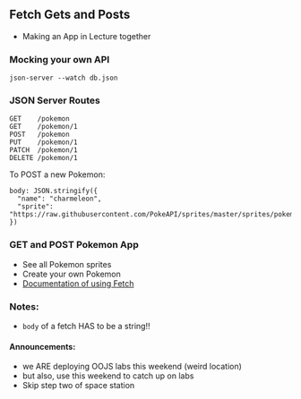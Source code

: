 ## Fetch Gets and Posts
- Making an App in Lecture together

### Mocking your own API
```
json-server --watch db.json
```

### JSON Server Routes
```
GET    /pokemon
GET    /pokemon/1
POST   /pokemon
PUT    /pokemon/1
PATCH  /pokemon/1
DELETE /pokemon/1
```
To POST a new Pokemon:
```
body: JSON.stringify({
  "name": "charmeleon",
  "sprite": "https://raw.githubusercontent.com/PokeAPI/sprites/master/sprites/pokemon/5.png"
})
```

### GET and POST Pokemon App
- See all Pokemon sprites
- Create your own Pokemon
- [Documentation of using Fetch](https://developer.mozilla.org/en-US/docs/Web/API/Fetch_API/Using_Fetch)

### Notes:
- `body` of a fetch HAS to be a string!!

#### Announcements:
- we ARE deploying OOJS labs this weekend (weird location)
- but also, use this weekend to catch up on labs
- Skip step two of space station

